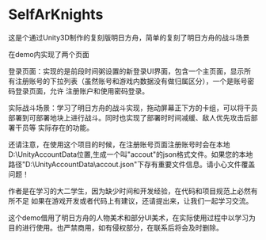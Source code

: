 # SelfArKnights

这是个通过Unity3D制作的复刻版明日方舟，简单的复刻了明日方舟的战斗场景

在demo内实现了两个页面

登录页面：实现的是前段时间粥设置的新登录UI界面，包含一个主页面，显示所有注册账号的下拉列表（虽然账号和游戏内数据没有做归属区分），一个是账号密码登录页面，允许
      注册账户和使用密码登录。
      
实际战斗场景：学习了明日方舟的战斗实现，拖动屏幕正下方的卡组，可以将干员部署到可部署地块上进行战斗。同时也实现了部署时时间减缓、敌人优先攻击后部署干员等
      实际存在的功能。

还请注意，在使用这个项目的时候，在注册账号页面注册账号时会在本地D:\UnityAccountData位置,生成一个叫"accout"的json格式文件。如果您的本地路径"D:\UnityAccountData\accout.json"下存有重要文件信息。请小心文件覆盖问题！

作者是在学习的大二学生，因为缺少时间和开发经验，在代码和项目规范上必然有所不足
如果在游戏开发或者代码上有建议，还请提出来，让我们一起学习交流。

这个demo借用了明日方舟的人物美术和部分UI美术，在实际使用过程中以学习为目的进行使用。也严禁商用，如有侵权部分，在联系后将会及时删除。
